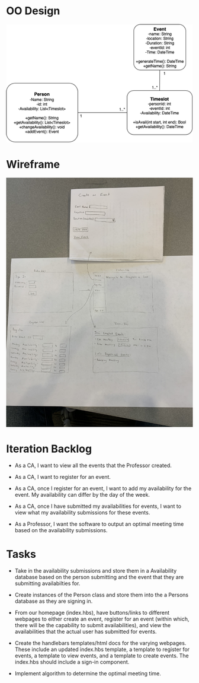 

# OO Design

<img src="/docs/UMLIteration2.png" />


# Wireframe 

<img src="/docs/Iteration2Wireframe.jpeg" />




# Iteration Backlog

- As a CA, I want to view all the events that the Professor created.

- As a CA, I want to register for an event.

- As a CA, once I register for an event, I want to add my availability for the event. My availability can differ by the day of the week. 

- As a CA, once I have submitted my availabilities for events, I want to view what my availability submissions for these events.

- As a Professor, I want the software to output an optimal meeting time based on the availability submissions.

# Tasks

- Take in the availability submissions and store them in a Availability database based on the person submitting and the event that they are submitting availabilties for. 

- Create instances of the Person class and store them into the a Persons database as they are signing in.

- From our homepage (index.hbs), have buttons/links to different webpages to either create an event, register for an event (within which, there will be the capability to submit availabilities), and view the availabilities that the actual user has submitted for events.

- Create the handlebars templates/html docs for the varying webpages. These include an updated index.hbs template, a template to register for events, a template to view events, and a template to create events. The index.hbs should include a sign-in component.

- Implement algorithm to determine the optimal meeting time. 


